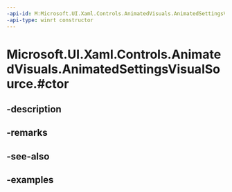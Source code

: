 ```yaml
---
-api-id: M:Microsoft.UI.Xaml.Controls.AnimatedVisuals.AnimatedSettingsVisualSource.#ctor
-api-type: winrt constructor
---
```


# Microsoft.UI.Xaml.Controls.AnimatedVisuals.AnimatedSettingsVisualSource.#ctor

<!--
public AnimatedSettingsVisualSource ();
-->


## -description

## -remarks

## -see-also

## -examples


